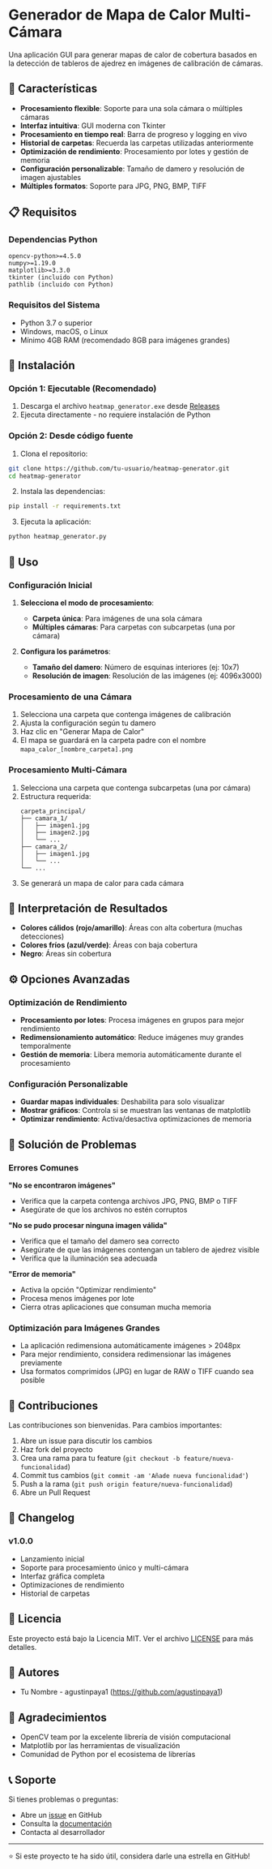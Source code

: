 # Generador de Mapa de Calor Multi-Cámara

Una aplicación GUI para generar mapas de calor de cobertura basados en la detección de tableros de ajedrez en imágenes de calibración de cámaras.

## 🎯 Características

- **Procesamiento flexible**: Soporte para una sola cámara o múltiples cámaras
- **Interfaz intuitiva**: GUI moderna con Tkinter
- **Procesamiento en tiempo real**: Barra de progreso y logging en vivo
- **Historial de carpetas**: Recuerda las carpetas utilizadas anteriormente
- **Optimización de rendimiento**: Procesamiento por lotes y gestión de memoria
- **Configuración personalizable**: Tamaño de damero y resolución de imagen ajustables
- **Múltiples formatos**: Soporte para JPG, PNG, BMP, TIFF

## 📋 Requisitos

### Dependencias Python
```
opencv-python>=4.5.0
numpy>=1.19.0
matplotlib>=3.3.0
tkinter (incluido con Python)
pathlib (incluido con Python)
```

### Requisitos del Sistema
- Python 3.7 o superior
- Windows, macOS, o Linux
- Mínimo 4GB RAM (recomendado 8GB para imágenes grandes)

## 🚀 Instalación

### Opción 1: Ejecutable (Recomendado)
1. Descarga el archivo `heatmap_generator.exe` desde [Releases](../../releases)
2. Ejecuta directamente - no requiere instalación de Python

### Opción 2: Desde código fuente
1. Clona el repositorio:
```bash
git clone https://github.com/tu-usuario/heatmap-generator.git
cd heatmap-generator
```

2. Instala las dependencias:
```bash
pip install -r requirements.txt
```

3. Ejecuta la aplicación:
```bash
python heatmap_generator.py
```

## 📖 Uso

### Configuración Inicial
1. **Selecciona el modo de procesamiento**:
   - **Carpeta única**: Para imágenes de una sola cámara
   - **Múltiples cámaras**: Para carpetas con subcarpetas (una por cámara)

2. **Configura los parámetros**:
   - **Tamaño del damero**: Número de esquinas interiores (ej: 10x7)
   - **Resolución de imagen**: Resolución de las imágenes (ej: 4096x3000)

### Procesamiento de una Cámara
1. Selecciona una carpeta que contenga imágenes de calibración
2. Ajusta la configuración según tu damero
3. Haz clic en "Generar Mapa de Calor"
4. El mapa se guardará en la carpeta padre con el nombre `mapa_calor_[nombre_carpeta].png`

### Procesamiento Multi-Cámara
1. Selecciona una carpeta que contenga subcarpetas (una por cámara)
2. Estructura requerida:
   ```
   carpeta_principal/
   ├── camara_1/
   │   ├── imagen1.jpg
   │   ├── imagen2.jpg
   │   └── ...
   ├── camara_2/
   │   ├── imagen1.jpg
   │   └── ...
   └── ...
   ```
3. Se generará un mapa de calor para cada cámara

## 🎨 Interpretación de Resultados

- **Colores cálidos (rojo/amarillo)**: Áreas con alta cobertura (muchas detecciones)
- **Colores fríos (azul/verde)**: Áreas con baja cobertura
- **Negro**: Áreas sin cobertura

## ⚙️ Opciones Avanzadas

### Optimización de Rendimiento
- **Procesamiento por lotes**: Procesa imágenes en grupos para mejor rendimiento
- **Redimensionamiento automático**: Reduce imágenes muy grandes temporalmente
- **Gestión de memoria**: Libera memoria automáticamente durante el procesamiento

### Configuración Personalizable
- **Guardar mapas individuales**: Deshabilita para solo visualizar
- **Mostrar gráficos**: Controla si se muestran las ventanas de matplotlib
- **Optimizar rendimiento**: Activa/desactiva optimizaciones de memoria

## 🔧 Solución de Problemas

### Errores Comunes

**"No se encontraron imágenes"**
- Verifica que la carpeta contenga archivos JPG, PNG, BMP o TIFF
- Asegúrate de que los archivos no estén corruptos

**"No se pudo procesar ninguna imagen válida"**
- Verifica que el tamaño del damero sea correcto
- Asegúrate de que las imágenes contengan un tablero de ajedrez visible
- Verifica que la iluminación sea adecuada

**"Error de memoria"**
- Activa la opción "Optimizar rendimiento"
- Procesa menos imágenes por lote
- Cierra otras aplicaciones que consuman mucha memoria

### Optimización para Imágenes Grandes
- La aplicación redimensiona automáticamente imágenes > 2048px
- Para mejor rendimiento, considera redimensionar las imágenes previamente
- Usa formatos comprimidos (JPG) en lugar de RAW o TIFF cuando sea posible

## 🤝 Contribuciones

Las contribuciones son bienvenidas. Para cambios importantes:

1. Abre un issue para discutir los cambios
2. Haz fork del proyecto
3. Crea una rama para tu feature (`git checkout -b feature/nueva-funcionalidad`)
4. Commit tus cambios (`git commit -am 'Añade nueva funcionalidad'`)
5. Push a la rama (`git push origin feature/nueva-funcionalidad`)
6. Abre un Pull Request

## 📝 Changelog

### v1.0.0
- Lanzamiento inicial
- Soporte para procesamiento único y multi-cámara
- Interfaz gráfica completa
- Optimizaciones de rendimiento
- Historial de carpetas

## 📄 Licencia

Este proyecto está bajo la Licencia MIT. Ver el archivo [LICENSE](LICENSE) para más detalles.

## 👥 Autores

- Tu Nombre - agustinpaya1 (https://github.com/agustinpaya1)

## 🙏 Agradecimientos

- OpenCV team por la excelente librería de visión computacional
- Matplotlib por las herramientas de visualización
- Comunidad de Python por el ecosistema de librerías

## 📞 Soporte

Si tienes problemas o preguntas:
- Abre un [issue](../../issues) en GitHub
- Consulta la [documentación](../../wiki)
- Contacta al desarrollador

---

⭐ Si este proyecto te ha sido útil, considera darle una estrella en GitHub!
